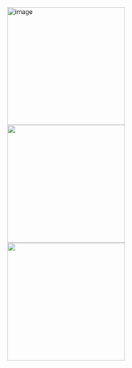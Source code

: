 <img width="271" alt="image" src="https://github.com/979388794/hxplayer/assets/57918740/2a6f1f53-e6b6-43ac-9b8d-c4226dd61d55">
<img src="https://github.com/979388794/hxplayer/assets/57918740/fa15ca6b-8f5a-4586-a26f-083ce945681f" width="271px">
<img src="https://github.com/979388794/hxplayer/assets/57918740/b42dcb14-3e36-4e89-93ea-99910c700b6f  " width="271px">

